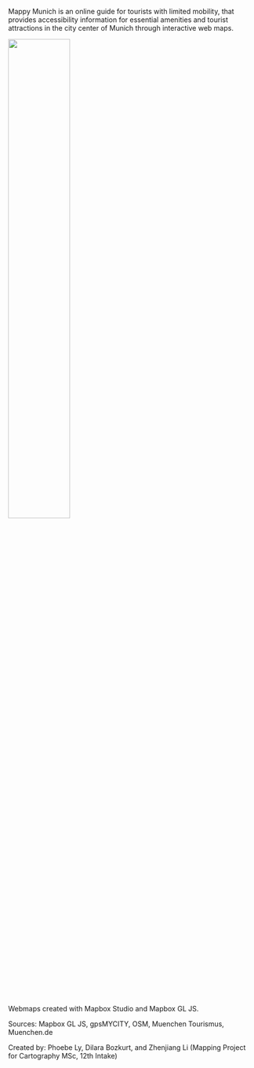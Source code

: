 Mappy Munich is an online guide for tourists with limited mobility, that provides accessibility information for essential amenities and tourist attractions in the city center of Munich through interactive web maps.

 <img src="./images/MappyMunich_FeaturedImage.png" width= 50%>
 
Webmaps created with Mapbox Studio and Mapbox GL JS.

Sources: Mapbox GL JS, gpsMYCITY, OSM, Muenchen Tourismus, Muenchen.de

Created by: Phoebe Ly, Dilara Bozkurt, and Zhenjiang Li (Mapping Project for Cartography MSc, 12th Intake)
